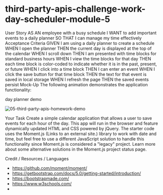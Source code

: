 # third-party-apis-challenge-work-day-scheduler-module-5

User Story
AS AN employee with a busy schedule
I WANT to add important events to a daily planner
SO THAT I can manage my time effectively
Acceptance Criteria
GIVEN I am using a daily planner to create a schedule
WHEN I open the planner
THEN the current day is displayed at the top of the calendar
WHEN I scroll down
THEN I am presented with time blocks for standard business hours
WHEN I view the time blocks for that day
THEN each time block is color-coded to indicate whether it is in the past, present, or future
WHEN I click into a time block
THEN I can enter an event
WHEN I click the save button for that time block
THEN the text for that event is saved in local storage
WHEN I refresh the page
THEN the saved events persist
Mock-Up
The following animation demonstrates the application functionality:

day planner demo


![05-third-party-apis-homework-demo](https://user-images.githubusercontent.com/85209802/126107538-a6752017-59cf-426a-bbb5-ad3eb20b9112.gif)


Your Task Create a simple calendar application that allows a user to save events for each hour of the day. This app will run in the browser and feature dynamically updated HTML and CSS powered by jQuery.  The starter code uses the Moment.js (Links to an external site.) library to work with date and time, but feel free to use a different JavaScript solution to handle this functionality since Moment.js is considered a "legacy" project. Learn more about some alternative solutions in the Moment.js project status page.

Credit / Resources / Languages
- https://github.com/moment/moment/
- https://getbootstrap.com/docs/5.0/getting-started/introduction/
- https://bootstrapmade.com/
- https://www.w3schools.com/
- 
